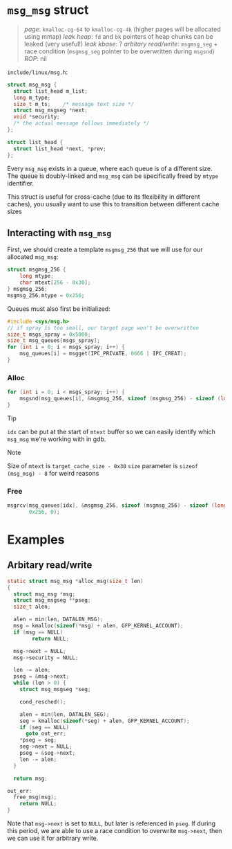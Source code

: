 # `msg_msg` struct

> _page_: `kmalloc-cg-64` to `kmalloc-cg-4k` (higher pages will be allocated
> using mmap)
> _leak heap_: `fd` and `bk` pointers of heap chunks can be leaked (very useful!)
> _leak kbase_: ?
> _arbitary read/write_: `msgmsg_seg` + race condition (`msgmsg_seg` pointer to be
> overwritten during `msgsnd`)
> _ROP_: nil

`include/linux/msg.h`:

```c
struct msg_msg {
  struct list_head m_list;
  long m_type;
  size_t m_ts;    /* message text size */
  struct msg_msgseg *next;
  void *security;
  /* the actual message follows immediately */
};

struct list_head {
  struct list_head *next, *prev;
};
```
 
Every `msg_msg` exists in a queue, where each queue is of a different size. The
queue is doubly-linked and `msg_msg` can be specifically freed by `mtype`
identifier.

This struct is useful for cross-cache (due to its flexibility in different
caches), you usually want to use this to transition between different cache
sizes

## Interacting with `msg_msg`

First, we should create a template `msgmsg_256` that we will use for our
allocated `msg_msg`:

```c
struct msgmsg_256 {
    long mtype;
    char mtext[256 - 0x30];
} msgmsg_256;
msgmsg_256.mtype = 0x256;
```

Queues must also first be initialized:

```c
#include <sys/msg.h>
// if spray is too small, our target page won't be overwritten
size_t msgs_spray = 0x5000; 
size_t msg_queues[msgs_spray];
for (int i = 0; i < msgs_spray; i++) {
    msg_queues[i] = msgget(IPC_PRIVATE, 0666 | IPC_CREAT);
}
```

### Alloc

```c
for (int i = 0; i < msgs_spray; i++) {
    msgsnd(msg_queues[i], &msgmsg_256, sizeof (msgmsg_256) - sizeof (long), 0);
}
```

> [!TIP]
> `idx` can be put at the start of `mtext` buffer so we can easily identify
> which `msg_msg` we're working with in gdb.

> [!NOTE]
> Size of `mtext` is `target_cache_size - 0x30`
> `size` parameter is `sizeof (msg_msg) - 8` for weird reasons

### Free

```c
msgrcv(msg_queues[idx], &msgmsg_256, sizeof (msgmsg_256) - sizeof (long),
       0x256, 0);
```

# Examples

## Arbitary read/write

```c
static struct msg_msg *alloc_msg(size_t len)
{
  struct msg_msg *msg;
  struct msg_msgseg **pseg;
  size_t alen;

  alen = min(len, DATALEN_MSG);
  msg = kmalloc(sizeof(*msg) + alen, GFP_KERNEL_ACCOUNT);
  if (msg == NULL)
	    return NULL;

  msg->next = NULL;
  msg->security = NULL;

  len -= alen;
  pseg = &msg->next;
  while (len > 0) {
    struct msg_msgseg *seg;

    cond_resched();

    alen = min(len, DATALEN_SEG);
    seg = kmalloc(sizeof(*seg) + alen, GFP_KERNEL_ACCOUNT);
    if (seg == NULL)
      goto out_err;
    *pseg = seg;
    seg->next = NULL;
    pseg = &seg->next;
    len -= alen;
  }

  return msg;

out_err:
  free_msg(msg);
	return NULL;
}
```

Note that `msg->next` is set to `NULL`, but later is referenced in `pseg`.
If during this period, we are able to use a race condition to overwrite
`msg->next`, then we can use it for arbitrary write.

